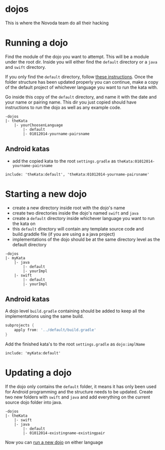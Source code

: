 dojos
=====

This is where the Novoda team do all their hacking

# Running a dojo

Find the module of the dojo you want to attempt. This will be a module under the root dir. Inside you will either find the  `default`  directory or a `java` and `swift` directory.

If you only find the  `default` directory, follow [these instructions](https://github.com/novoda/dojos#Updating-a-dojo). Once the folder structure has been updated properly you can continue, make a copy of the default project of whichever language you want to run the kata with.

Go inside this copy of the `default` directory,  and name it with the date and your name or pairing name. This dir you just copied should have instructions to run the dojo as well as any example code.

```
-dojos
|- theKata
    |- yourChoosenLanguage
        |- default
        |- 01012014-yourname-pairsname
```

## Android katas

- add the copied kata to the root `settings.gradle` as `theKata:01012014-yourname-pairsname`
```
include: 'theKata:default', 'theKata:01012014-yourname-pairsname'
```

# Starting a new dojo

- create a new directory inside root with the dojo's name
- create two directories inside the dojo's named `swift` and `java`
- create a `default` directory inside whichever language you want to run the kata on
- this `default` directory will contain any template source code and build.graddle file (if you are using a a java project)
- implementations of the dojo should be at the same directory level as the default directory

```
-dojos
|- myKata
    |- java
        |- default
        |- yourImpl
    |- swift
        |- default
        |- yourImpl
```
## Android katas

A dojo level `build.gradle` containing should be added to keep all the implementations using the same build.

```groovy
subprojects {
	apply from: '../default/build.gradle'
}
```
Add the finished kata's to the root `settings.gradle` as `dojo:implName`

```
include: 'myKata:default'
```

# Updating a dojo

If the dojo only contains the `default` folder, it means it has only been used for Android programming and the structure needs to be updated. Create two new folders with  `swift` and `java`  and add everything on the current source dojo folder into java.

```
-dojos
|- theKata
    |- swift
    |- java
        |- default
        |- 01012014-existingname-existingpair
```

Now you can [run a new dojo](https://github.com/novoda/dojos#running-a-dojo) on either language
